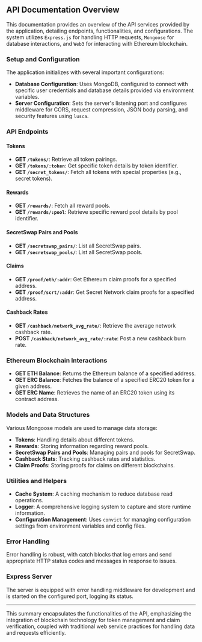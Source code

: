 ## API Documentation Overview

This documentation provides an overview of the API services provided by the application, detailing endpoints, functionalities, and configurations. The system utilizes `Express.js` for handling HTTP requests, `Mongoose` for database interactions, and `Web3` for interacting with Ethereum blockchain.

### Setup and Configuration

The application initializes with several important configurations:

- **Database Configuration**: Uses MongoDB, configured to connect with specific user credentials and database details provided via environment variables.
- **Server Configuration**: Sets the server's listening port and configures middleware for CORS, request compression, JSON body parsing, and security features using `lusca`.

### API Endpoints

#### Tokens

- **GET `/tokens/`**: Retrieve all token pairings.
- **GET `/tokens/:token`**: Get specific token details by token identifier.
- **GET `/secret_tokens/`**: Fetch all tokens with special properties (e.g., secret tokens).

#### Rewards

- **GET `/rewards/`**: Fetch all reward pools.
- **GET `/rewards/:pool`**: Retrieve specific reward pool details by pool identifier.

#### SecretSwap Pairs and Pools

- **GET `/secretswap_pairs/`**: List all SecretSwap pairs.
- **GET `/secretswap_pools/`**: List all SecretSwap pools.

#### Claims

- **GET `/proof/eth/:addr`**: Get Ethereum claim proofs for a specified address.
- **GET `/proof/scrt/:addr`**: Get Secret Network claim proofs for a specified address.

#### Cashback Rates

- **GET `/cashback/network_avg_rate/`**: Retrieve the average network cashback rate.
- **POST `/cashback/network_avg_rate/:rate`**: Post a new cashback burn rate.

### Ethereum Blockchain Interactions

- **GET ETH Balance**: Returns the Ethereum balance of a specified address.
- **GET ERC Balance**: Fetches the balance of a specified ERC20 token for a given address.
- **GET ERC Name**: Retrieves the name of an ERC20 token using its contract address.

### Models and Data Structures

Various Mongoose models are used to manage data storage:

- **Tokens**: Handling details about different tokens.
- **Rewards**: Storing information regarding reward pools.
- **SecretSwap Pairs and Pools**: Managing pairs and pools for SecretSwap.
- **Cashback Stats**: Tracking cashback rates and statistics.
- **Claim Proofs**: Storing proofs for claims on different blockchains.

### Utilities and Helpers

- **Cache System**: A caching mechanism to reduce database read operations.
- **Logger**: A comprehensive logging system to capture and store runtime information.
- **Configuration Management**: Uses `convict` for managing configuration settings from environment variables and config files.

### Error Handling

Error handling is robust, with catch blocks that log errors and send appropriate HTTP status codes and messages in response to issues.

### Express Server

The server is equipped with error handling middleware for development and is started on the configured port, logging its status.

---

This summary encapsulates the functionalities of the API, emphasizing the integration of blockchain technology for token management and claim verification, coupled with traditional web service practices for handling data and requests efficiently.
